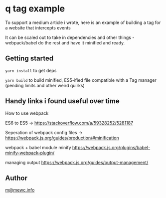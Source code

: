 # q tag example

To support a medium article i wrote, here is an example of building a tag for a website that intercepts events

It can be scaled out to take in dependencies and other things - webpack/babel do the rest and have it minified and ready.

## Getting started


`yarn install` to get deps


`yarn build` to build minified, ES5-ified file compatible with a Tag manager (pending limits and other weird quirks)


## Handy links i found useful over time 

How to use webpack

ES6 to ES5 -> https://stackoverflow.com/a/59328252/5281187

Seperation of webpack config files -> https://webpack.js.org/guides/production/#minification

webpack + babel module minify https://webpack.js.org/plugins/babel-minify-webpack-plugin/

managing output
https://webpack.js.org/guides/output-management/

## Author
m@mewc.info